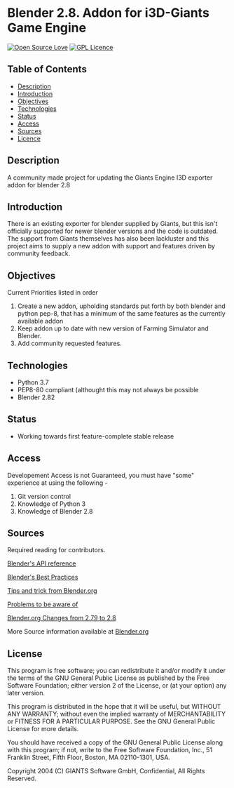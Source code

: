 # Blender 2.8. Addon for i3D-Giants Game Engine
[![Open Source Love](https://badges.frapsoft.com/os/v1/open-source.svg?v=103)](https://github.com/ellerbrock/open-source-badges/)
[![GPL Licence](https://badges.frapsoft.com/os/gpl/gpl.svg?v=103)](https://opensource.org/licenses/GPL-3.0/)

## Table of Contents

* [Description](#description)
* [Introduction](#introduction)
* [Objectives](#objectives)
* [Technologies](#technologies)
* [Status](#status)
* [Access](#access)
* [Sources](#sources)
* [Licence](#licence)

## Description

A community made project for updating the Giants Engine I3D exporter addon for blender 2.8

## Introduction

There is an existing exporter for blender supplied by Giants, but this isn't officially supported for newer blender versions and the code is outdated. The support from Giants themselves has also been lackluster and this project aims to supply a new addon with support and features driven by community feedback.


## Objectives

Current Priorities listed in order

1. Create a new addon, upholding standards put forth by both blender and python pep-8, that has a minimum of the same features as the currently available addon
2. Keep addon up to date with new version of Farming Simulator and Blender.
3. Add community requested features.


## Technologies
* Python 3.7
* PEP8-80 compliant (althought this may not always be possible
* Blender 2.82

## Status

* Working towards first feature-complete stable release

## Access

Developement Access is not Guaranteed, you must have "some" experience at using  the following -

1. Git version control
2. Knowledge of Python 3
3. Knowledge of Blender 2.8

## Sources

 Required reading for contributors.

[Blender's API reference](https://docs.blender.org/api/current/info_api_reference.html)

[Blender's Best Practices](https://docs.blender.org/api/current/info_best_practice.html)

[Tips and trick from Blender.org](https://docs.blender.org/api/current/info_tips_and_tricks.html)

[Problems to be aware of](https://docs.blender.org/api/current/info_gotcha.html)

[Blender.org Changes from 2.79 to 2.8](https://docs.blender.org/api/current/change_log.html)

More Source information available at [Blender.org](https://docs.blender.org/api/current/index.html)

## License

This program is free software; you can redistribute it and/or modify it under the terms of the GNU General Public License as published by the Free Software Foundation; either version 2 of the License, or (at your option) any later version.

This program is distributed in the hope that it will be useful, but WITHOUT ANY WARRANTY; without even the implied warranty of MERCHANTABILITY or FITNESS FOR A PARTICULAR PURPOSE. See the GNU General Public License for more details.

You should have received a copy of the GNU General Public License along with this program; if not, write to the Free Software Foundation, Inc., 51 Franklin Street, Fifth Floor, Boston, MA 02110-1301, USA.

Copyright 2004 (C) GIANTS Software GmbH, Confidential, All Rights Reserved.
